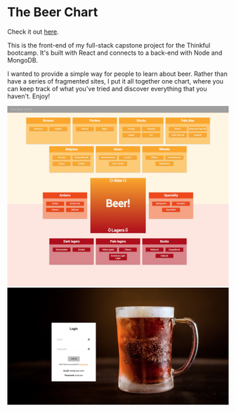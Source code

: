 # The Beer Chart

Check it out [here](http://www.thebeerchart.com).

This is the front-end of my full-stack capstone project for the Thinkful bootcamp. It's built with React and connects to a back-end with Node and MongoDB.

I wanted to provide a simple way for people to learn about beer. Rather than have a series of fragmented sites, I put it all together one chart, where you can keep track of what you've tried and discover everything that you haven't. Enjoy!

![Landing Page](https://github.com/andymbryant/The-Beer-Chart-Front/blob/master/TheBeerChart.jpg)
![Login](https://github.com/andymbryant/The-Beer-Chart-Front/blob/master/TheBeerChart_Login.jpg)
